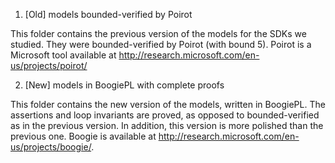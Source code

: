 1) [Old] models bounded-verified by Poirot

This folder contains the previous version of the models for the SDKs we studied. They were bounded-verified by Poirot (with bound 5). Poirot is a Microsoft tool available at http://research.microsoft.com/en-us/projects/poirot/

2) [New] models in BoogiePL with complete proofs

This folder contains the new version of the models, written in  BoogiePL. The assertions and loop invariants are proved, as opposed to bounded-verified as in the previous version. In addition, this version is more polished than the previous one. Boogie is available at http://research.microsoft.com/en-us/projects/boogie/.

